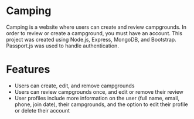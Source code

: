<h1>Camping</h1>
Camping is a website where users can create and review campgrounds. In order to review or create a campground, you must have an account.  
 This project was created using Node.js, Express, MongoDB, and Bootstrap. Passport.js was used to handle authentication.
<h1>Features</h1>
<Ul>
 <li>Users can create, edit, and remove campgrounds</li>
 <li>Users can review campgrounds once, and edit or remove their review</li>
<li>User profiles include more information on the user (full name, email, phone, join date), their campgrounds, and the option to edit their profile or delete their account</li>
</ul>
